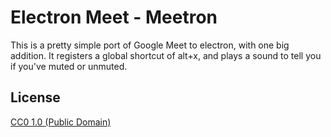 # Electron Meet - Meetron

This is a pretty simple port of Google Meet to electron, with one big addition. It registers a global shortcut of alt+x, and plays a sound to tell you if you've muted or unmuted.


## License

[CC0 1.0 (Public Domain)](LICENSE.md)
